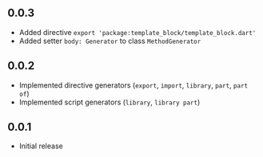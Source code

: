 ## 0.0.3

- Added directive `export 'package:template_block/template_block.dart'`
- Added setter `body: Generator` to class `MethodGenerator`

## 0.0.2

- Implemented directive generators (`export`, `import`, `library`, `part`, `part of`)
- Implemented script generators (`library`, `library part`)

## 0.0.1

- Initial release

